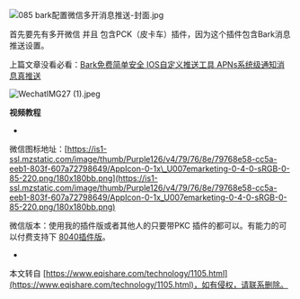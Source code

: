 ![085 bark配置微信多开消息推送-封面.jpg](https://www.eqishare.com/zb_users/upload/2023/08/202308151692062797375048.jpg)

首先要先有多开微信 并且 包含PCK（皮卡车）插件，因为这个插件包含Bark消息推送设置。

上篇文章没看必看：[Bark免费简单安全 IOS自定义推送工具 APNs系统级通知消息真推送](https://www.eqishare.com/technology/1102.html)

![WechatIMG27 (1).jpeg](https://www.eqishare.com/zb_users/upload/2023/08/202308121691851559235106.jpeg)

**视频教程**

-

微信图标地址：[https://is1-ssl.mzstatic.com/image/thumb/Purple126/v4/79/76/8e/79768e58-cc5a-eeb1-803f-607a72798649/AppIcon-0-1x\_U007emarketing-0-4-0-sRGB-0-85-220.png/180x180bb.png](https://is1-ssl.mzstatic.com/image/thumb/Purple126/v4/79/76/8e/79768e58-cc5a-eeb1-803f-607a72798649/AppIcon-0-1x_U007emarketing-0-4-0-sRGB-0-85-220.png/180x180bb.png)

微信版本：使用我的插件版或者其他人的只要带PKC 插件的都可以。有能力的可以付费支持下 [8040插件版](https://www.eqishare.com/iphonewxdk.html)。

-

本文转自 [https://www.eqishare.com/technology/1105.html](https://www.eqishare.com/technology/1105.html)，如有侵权，请联系删除。